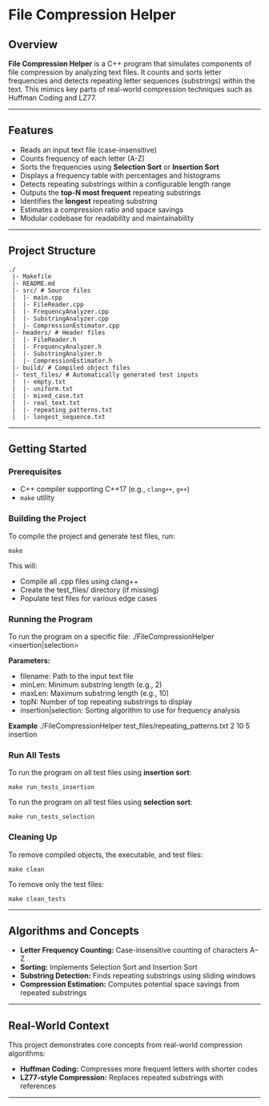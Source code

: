 # File Compression Helper

## Overview

**File Compression Helper** is a C++ program that simulates components of file compression by analyzing text files. It counts and sorts letter frequencies and detects repeating letter sequences (substrings) within the text. This mimics key parts of real-world compression techniques such as Huffman Coding and LZ77.

---

## Features

- Reads an input text file (case-insensitive)
- Counts frequency of each letter (A-Z)
- Sorts the frequencies using **Selection Sort** or **Insertion Sort**
- Displays a frequency table with percentages and histograms
- Detects repeating substrings within a configurable length range
- Outputs the **top-N most frequent** repeating substrings
- Identifies the **longest** repeating substring
- Estimates a compression ratio and space savings
- Modular codebase for readability and maintainability

---

## Project Structure

```
./
 |- Makefile 
 |- README.md 
 |- src/ # Source files
 |  |- main.cpp
 |  |- FileReader.cpp
 |  |- FrequencyAnalyzer.cpp
 |  |- SubstringAnalyzer.cpp
 |  |- CompressionEstimator.cpp
 |- headers/ # Header files
 |  |- FileReader.h
 |  |- FrequencyAnalyzer.h
 |  |- SubstringAnalyzer.h
 |  |- CompressionEstimator.h
 |- build/ # Compiled object files
 |- test_files/ # Automatically generated test inputs
 |  |- empty.txt
 |  |- uniform.txt
 |  |- mixed_case.txt
 |  |- real_text.txt
 |  |- repeating_patterns.txt
 |  |- longest_sequence.txt

```

---

## Getting Started

### Prerequisites

- C++ compiler supporting C++17 (e.g., `clang++`, `g++`)
- `make` utility

### Building the Project

To compile the project and generate test files, run:

``` 
make 
```

This will:
- Compile all .cpp files using clang++
- Create the test_files/ directory (if missing)
- Populate test files for various edge cases

### Running the Program

To run the program on a specific file:
./FileCompressionHelper <filename> <minLen> <maxLen> <topN> <insertion|selection>

**Parameters:**
- filename: Path to the input text file
- minLen: Minimum substring length (e.g., 2)
- maxLen: Maximum substring length (e.g., 10)
- topN: Number of top repeating substrings to display
- insertion|selection: Sorting algorithm to use for frequency analysis

**Example**
./FileCompressionHelper test_files/repeating_patterns.txt 2 10 5 insertion

### Run All Tests
To run the program on all test files using **insertion sort**:
```
make run_tests_insertion
```

To run the program on all test files using **selection sort**:
```
make run_tests_selection
```

### Cleaning Up

To remove compiled objects, the executable, and test files:
```
make clean
```

To remove only the test files:
```
make clean_tests
```

---

## Algorithms and Concepts
 - **Letter Frequency Counting:** Case-insensitive counting of characters A–Z
 - **Sorting:** Implements Selection Sort and Insertion Sort
 - **Substring Detection:** Finds repeating substrings using sliding windows
 - **Compression Estimation:** Computes potential space savings from repeated substrings

---

## Real-World Context
This project demonstrates core concepts from real-world compression algorithms:
 - **Huffman Coding:** Compresses more frequent letters with shorter codes
 - **LZ77-style Compression:** Replaces repeated substrings with references

---

